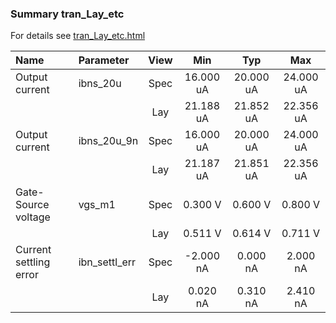 ### Summary tran_Lay_etc

For details see <a href='tran_Lay_etc.html'>tran_Lay_etc.html</a>

|**Name**|**Parameter**|**View**|**Min** | **Typ** | **Max**|
|:---|:---|:---:|:---:|:---:|:---:|
|Output current|ibns\_20u | Spec | 16.000 uA | 20.000 uA | 24.000 uA |
| | | Lay|21.188 uA | 21.852 uA | 22.356 uA |
|Output current|ibns\_20u\_9n | Spec | 16.000 uA | 20.000 uA | 24.000 uA |
| | | Lay|21.187 uA | 21.851 uA | 22.356 uA |
|Gate-Source voltage|vgs\_m1 | Spec | 0.300 V | 0.600 V | 0.800 V |
| | | Lay|0.511 V | 0.614 V | 0.711 V |
|Current settling error|ibn\_settl\_err | Spec | -2.000 nA | 0.000 nA | 2.000 nA |
| | | Lay|0.020 nA | 0.310 nA | 2.410 nA |
